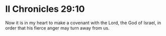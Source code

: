 # II Chronicles 29:10

Now it is in my heart to make a covenant with the Lord, the God of Israel, in order that his fierce anger may turn away from us.
